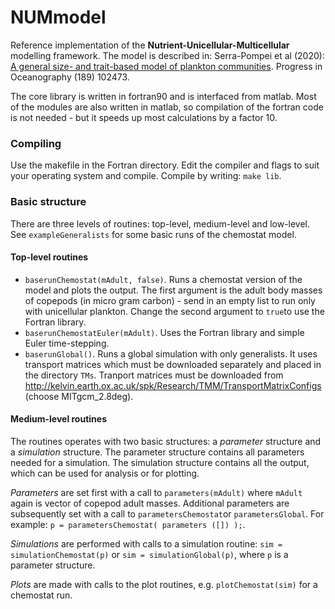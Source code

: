 # NUMmodel
Reference implementation of the **Nutrient-Unicellular-Multicellular**
modelling framework.  The model is described in: Serra-Pompei et al (2020): [A general size- and trait-based model of plankton communities](https://www.researchgate.net/publication/346939727_A_general_size-_and_trait-based_model_of_plankton_communities). Progress in Oceanography (189) 102473.

The core library is written in fortran90 and is interfaced from matlab. Most of the modules are also written in matlab, so compilation of the fortran code is not needed - but it speeds up most calculations by a factor 10.

### Compiling
Use the makefile in the Fortran directory. Edit the compiler and flags to suit your operating system and compile. Compile by writing: `make lib`.

### Basic structure
There are three levels of routines: top-level, medium-level and low-level.  See `exampleGeneralists` for some basic runs of the chemostat model.

#### Top-level routines
* `baserunChemostat(mAdult, false)`.  Runs a chemostat version of the model and plots the output. The first argument is the adult body masses of copepods (in micro gram carbon) - send in an empty list to run only with unicellular plankton. Change the second argument to `true`to use the Fortran library.
* `baserunChemostatEuler(mAdult)`. Uses the Fortran library and simple Euler time-stepping.
* `baserunGlobal()`. Runs a global simulation with only generalists. It uses transport matrices which must be downloaded separately and placed in the directory `TMs`. Tranport matrices must be downloaded from http://kelvin.earth.ox.ac.uk/spk/Research/TMM/TransportMatrixConfigs (choose MITgcm_2.8deg).

#### Medium-level routines
The routines operates with two basic structures: a *parameter* structure and a *simulation* structure. The parameter structure contains all parameters needed for a simulation. The simulation structure contains all the output, which can be used for analysis or for plotting.

*Parameters* are set first with a call to `parameters(mAdult)` where `mAdult` again is vector of copepod adult masses.  Additional parameters are subsequently set with a call to `parametersChemostat`or `parametersGlobal`. For example: `p = parametersChemostat( parameters ([]) );`.

*Simulations* are performed with calls to a simulation routine: `sim = simulationChemostat(p)` or `sim = simulationGlobal(p)`, where `p` is a parameter structure.

*Plots* are made with calls to the plot routines, e.g. `plotChemostat(sim)` for a chemostat run.


